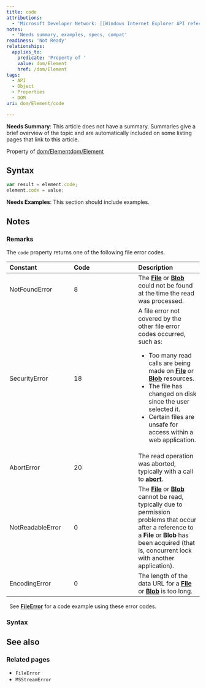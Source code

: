 ```yaml
---
title: code
attributions:
  - 'Microsoft Developer Network: [[Windows Internet Explorer API reference](http://msdn.microsoft.com/en-us/library/ie/hh828809%28v=vs.85%29.aspx) Article]'
notes:
  - 'Needs summary, examples, specs, compat'
readiness: 'Not Ready'
relationships:
  applies_to:
    predicate: 'Property of '
    value: dom/Element
    href: /dom/Element
tags:
  - API
  - Object
  - Properties
  - DOM
uri: dom/Element/code

---
```

**Needs Summary**: This article does not have a summary. Summaries give a brief overview of the topic and are automatically included on some listing pages that link to this article.

Property of [dom/Element](/dom/Element)[dom/Element](/dom/Element)

## Syntax

``` js
var result = element.code;
element.code = value;
```

**Needs Examples**: This section should include examples.

## Notes

### Remarks

The `code` property returns one of the following file error codes.

<table>
<col width="33%" />
<col width="33%" />
<col width="33%" />
<thead>
<tr class="header">
<th align="left">Constant</th>
<th align="left">Code</th>
<th align="left">Description</th>
</tr>
</thead>
<tbody>
<tr class="odd">
<td align="left">NotFoundError</td>
<td align="left">8</td>
<td align="left">The <a href="/apis/file/File"><strong>File</strong></a> or <a href="/apis/file/Blob"><strong>Blob</strong></a> could not be found at the time the read was processed.</td>
</tr>
<tr class="even">
<td align="left">SecurityError</td>
<td align="left">18</td>
<td align="left">A file error not covered by the other file error codes occurred, such as:
<ul>
<li>Too many read calls are being made on <a href="/apis/file/File"><strong>File</strong></a> or <a href="/apis/file/Blob"><strong>Blob</strong></a> resources.</li>
<li>The file has changed on disk since the user selected it.</li>
<li>Certain files are unsafe for access within a web application.</li>
</ul></td>
</tr>
<tr class="odd">
<td align="left">AbortError</td>
<td align="left">20</td>
<td align="left">The read operation was aborted, typically with a call to <a href="/apis/file/FileReader/abort"><strong>abort</strong></a>.</td>
</tr>
<tr class="even">
<td align="left">NotReadableError</td>
<td align="left">0</td>
<td align="left">The <a href="/apis/file/File"><strong>File</strong></a> or <a href="/apis/file/Blob"><strong>Blob</strong></a> cannot be read, typically due to permission problems that occur after a reference to a <strong>File</strong> or <strong>Blob</strong> has been acquired (that is, concurrent lock with another application).</td>
</tr>
<tr class="odd">
<td align="left">EncodingError</td>
<td align="left">0</td>
<td align="left">The length of the data URL for a <a href="/apis/file/File"><strong>File</strong></a> or <a href="/apis/file/Blob"><strong>Blob</strong></a> is too long.</td>
</tr>
</tbody>
</table>

  See [**FileError**](/apis/file/FileError) for a code example using these error codes.

### Syntax

## See also

### Related pages

-   `FileError`
-   `MSStreamError`
